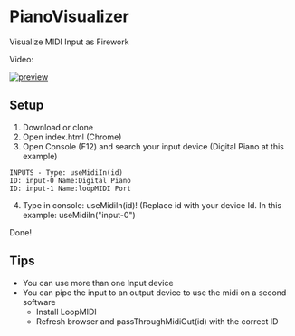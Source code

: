 # PianoVisualizer

Visualize MIDI Input as Firework

Video:


[![preview](https://img.youtube.com/vi/D4jRT7jpACQ/0.jpg)](https://youtu.be/D4jRT7jpACQ)

## Setup
1. Download or clone
2. Open index.html (Chrome)
3. Open Console (F12) and search your input device (Digital Piano at this example)
````
INPUTS - Type: useMidiIn(id)
ID: input-0 Name:Digital Piano
ID: input-1 Name:loopMIDI Port
````
4. Type in console: useMidiIn(id)! (Replace id with your device Id. In this example: useMidiIn("input-0")

Done!

## Tips
* You can use more than one Input device
* You can pipe the input to an output device to use the midi on a second software
  * Install LoopMIDI
  * Refresh browser and passThroughMidiOut(id) with the correct ID

